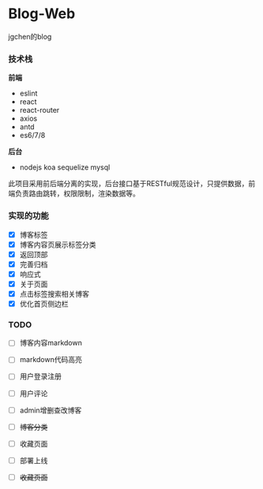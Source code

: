 # Blog-Web
jgchen的blog
### 技术栈
**前端**
* eslint
* react
* react-router
* axios
* antd
* es6/7/8

**后台**
* nodejs koa sequelize mysql

此项目采用前后端分离的实现，后台接口基于RESTful规范设计，只提供数据，前端负责路由跳转，权限限制，渲染数据等。
### 实现的功能
* [x] 博客标签
* [x] 博客内容页展示标签分类
* [x] 返回顶部
* [x] 完善归档
* [x] 响应式
* [x] 关于页面
* [x] 点击标签搜索相关博客
* [x] 优化首页侧边栏

### TODO
* [ ] 博客内容markdown
* [ ] markdown代码高亮
* [ ] 用户登录注册
* [ ] 用户评论
* [ ] admin增删查改博客
* [ ] ~~博客分类~~
* [ ] 收藏页面
* [ ] 部署上线
* [ ] ~~收藏页面~~

